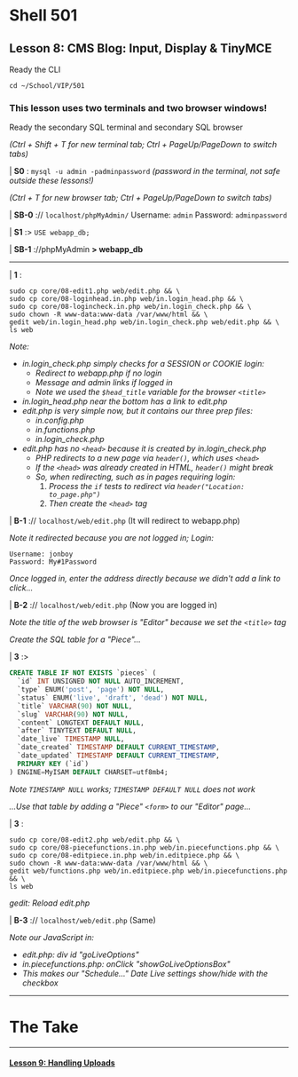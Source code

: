 # Shell 501
## Lesson 8: CMS Blog: Input, Display & TinyMCE

Ready the CLI

`cd ~/School/VIP/501`

### This lesson uses two terminals and two browser windows!

Ready the secondary SQL terminal and secondary SQL browser

*(Ctrl + Shift + T for new terminal tab; Ctrl + PageUp/PageDown to switch tabs)*

| **S0** : `mysql -u admin -padminpassword` *(password in the terminal, not safe outside these lessons!)*

*(Ctrl + T for new browser tab; Ctrl + PageUp/PageDown to switch tabs)*

| **SB-0** :// `localhost/phpMyAdmin/` Username: `admin` Password: `adminpassword`

| **S1** :> `USE webapp_db;`

| **SB-1** ://phpMyAdmin **> webapp_db**

___

| **1** :
```
sudo cp core/08-edit1.php web/edit.php && \
sudo cp core/08-loginhead.in.php web/in.login_head.php && \
sudo cp core/08-logincheck.in.php web/in.login_check.php && \
sudo chown -R www-data:www-data /var/www/html && \
gedit web/in.login_head.php web/in.login_check.php web/edit.php && \
ls web
```

*Note:*

  - *in.login_check.php simply checks for a SESSION or COOKIE login:*
    - *Redirect to webapp.php if no login*
    - *Message and admin links if logged in*
    - *Note we used the `$head_title` variable for the browser `<title>`*
  - *in.login_head.php near the bottom has a link to edit.php*
  - *edit.php is very simple now, but it contains our three prep files:*
    - *in.config.php*
    - *in.functions.php*
    - *in.login_check.php*
  - *edit.php has no `<head>` because it is created by in.login_check.php*
    - *PHP redirects to a new page via `header()`, which uses `<head>`*
    - *If the `<head>` was already created in HTML, `header()` might break*
    - *So, when redirecting, such as in pages requiring login:*
      1. *Process the `if` tests to redirect via `header("Location: to_page.php")`*
      2. *Then create the `<head>` tag*

| **B-1** :// `localhost/web/edit.php` (It will redirect to webapp.php)

*Note it redirected because you are not logged in; Login:*

```
Username: jonboy
Password: My#1Password
```

*Once logged in, enter the address directly because we didn't add a link to click...*

| **B-2** :// `localhost/web/edit.php` (Now you are logged in)

*Note the title of the web browser is "Editor" because we set the `<title>` tag*

*Create the SQL table for a "Piece"...*

| **3** :>
```sql
CREATE TABLE IF NOT EXISTS `pieces` (
  `id` INT UNSIGNED NOT NULL AUTO_INCREMENT,
  `type` ENUM('post', 'page') NOT NULL,
  `status` ENUM('live', 'draft', 'dead') NOT NULL,
  `title` VARCHAR(90) NOT NULL,
  `slug` VARCHAR(90) NOT NULL,
  `content` LONGTEXT DEFAULT NULL,
  `after` TINYTEXT DEFAULT NULL,
  `date_live` TIMESTAMP NULL,
  `date_created` TIMESTAMP DEFAULT CURRENT_TIMESTAMP,
  `date_updated` TIMESTAMP DEFAULT CURRENT_TIMESTAMP,
  PRIMARY KEY (`id`)
) ENGINE=MyISAM DEFAULT CHARSET=utf8mb4;
```

*Note `TIMESTAMP NULL` works; `TIMESTAMP DEFAULT NULL` does not work*

*...Use that table by adding a "Piece" `<form>` to our "Editor" page...*

| **3** :
```
sudo cp core/08-edit2.php web/edit.php && \
sudo cp core/08-piecefunctions.in.php web/in.piecefunctions.php && \
sudo cp core/08-editpiece.in.php web/in.editpiece.php && \
sudo chown -R www-data:www-data /var/www/html && \
gedit web/functions.php web/in.editpiece.php web/in.piecefunctions.php && \
ls web
```

*gedit: Reload edit.php*

| **B-3** :// `localhost/web/edit.php` (Same)

*Note our JavaScript in:*
  - *edit.php: div id "goLiveOptions"*
  - *in.piecefunctions.php: onClick "showGoLiveOptionsBox"*
  - *This makes our "Schedule..." Date Live settings show/hide with the checkbox*

___

# The Take

___

#### [Lesson 9: Handling Uploads](https://github.com/inkVerb/vip/blob/master/501-shell/Lesson-09.md)
